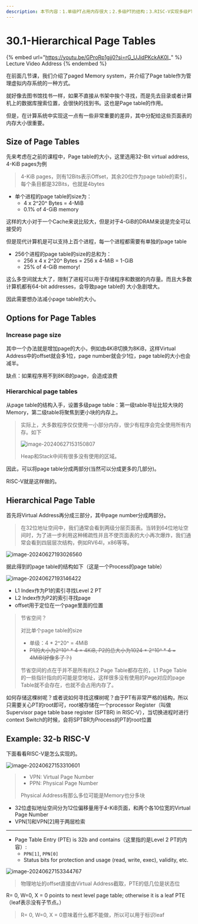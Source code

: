 ```yaml
---
description: 本节内容：1.单级PT占用内存很大；2.多级PT的结构；3.RISC-V实现多级PT；
---
```


# 30.1-Hierarchical Page Tables

{% embed url="https://youtu.be/GProRp1gjj0?si=rG_UJidPKckAK0I_" %}
Lecture Video Address
{% endembed %}

在前面几节课，我们介绍了paged Memory system，并介绍了Page table作为管理虚拟内存系统的一种方式。

就好像去图书馆找书一样，如果不直接从书架中挨个寻找，而是先去目录或者计算机上的数据库搜索位置，会很快的找到书。这也是Page table的作用。

但是，在计算系统中实现这一点有一些非常重要的差异，其中分配给这些页面表的内存大小很重要。

## Size of Page Tables

先来考虑在之前的课程中，Page table的大小，这里选用32-Bit virtual address, 4-KiB pages为例

> 4-KiB pages，则有12Bits表示Offset，其余20位作为page table的索引，每个条目都是32Bits，也就是4bytes

- 单个进程的page table的size为：
    - 4 x 2^20^ Bytes = 4-MiB
    - 0.1% of 4-GiB memory

这样的大小对于一个Cache来说比较大，但是对于4-GiB的DRAM来说是完全可以接受的

但是现代计算机是可以支持上百个进程，每一个进程都需要有单独的page table

- 256个进程的page table的size的总和为：
    - 256 x 4 x 2^20^ Bytes = 256 x 4-MiB = 1-GiB
    - 25% of 4-GiB memory!

这么多空间就太大了，限制了进程可以用于存储程序和数据的内存量。而且大多数计算机都有64-bit addresses，会导致page table的 大小急剧增大。

因此需要想办法减小page table的大小。

## Options for Page Tables

### Increase page size

其中一个办法就是增加page的大小，例如由4KiB切换为8KiB，这样Virtual Address中的offset就会多1位，page number就会少1位，page table的大小也会减半。

缺点：如果程序用不到8KiB的page，会造成浪费

### Hierarchical page tables

从page table的结构入手，设置多级page table：第一级table寻址比较大块的Memory，第二级table将聚焦到更小块的内存上。

> 实际上，大多数程序仅仅使用一小部分内存，很少有程序会完全使用所有内存。如下
>
> ![image-20240627153150807](.image/image-20240627153150807.png)
>
> Heap和Stack中间有很多没有使用的区域。

因此，可以将page table分成两部分(当然可以分成更多的几部分)。

RISC-V就是这样做的。

## Hierarchical Page Table

首先将Virtual Address再分成三部分，其中page number分成两部分。

> 在32位地址空间中，我们通常会看到两级分层页面表。当转到64位地址空间时，为了进一步利用这种稀疏性并且不使页面表的大小再次爆炸，我们通常会看到四层层次结构，例如RV64I，x86等等。

![image-20240627193026560](.image/image-20240627193026560.png)

据此得到的page table的结构如下（这是一个Process的page table）

![image-20240627193146422](.image/image-20240627193146422.png)

- L1 Index作为P1的索引寻找Level 2 PT
- L2 Index作为P2的索引寻找page
- offset用于定位在一个page里面的位置

> 节省空间？
>
> 对比单个page table的size
>
> - 单级：4 * 2^20^ = 4MiB
> - ~~P1的大小为2^10^ * 4 = 4KiB, P2的总大小为1024 * 2^10^ * 4 = 4MiB(好像多了？)~~
>
> 节省空间的点在于并不是所有的L2 Page Table都存在的，L1 Page Table的一些指针指向的可能是空地址，这样很多没有使用的Page对应的page Table就不会存在，也就不会占用内存了。

如何存储这棵树呢？或者说如何寻找这棵树呢？由于PT有非常严格的结构，所以只需要关心PT的root即可，root被存储在一个processor Register（叫做Supervisor page table base register (SPTBR) in RISC-V），当切换进程时进行context Switch的时候，会将SPTBR为Process的PT的root位置

## Example: 32-b RISC-V

下面看看RISC-V是怎么实现的。

![image-20240627153310601](.image/image-20240627153310601.png)

> - VPN: Virtual Page Number
> - PPN: Physical Page Number
>
> Physical Address有那么多位可能是Memory也分多块

- 32位虚拟地址空间分为12位偏移量用于4-KiB页面，和两个各10位宽的Virtual Page Number
- VPN[1]和VPN[2]用于两层检索

---

- Page Table Entry (PTE) is 32b and contains（这里指的是Level 2 PT的内容）: 
    - `PPN[1]`, `PPN[0]`
    - Status bits for protection and usage (read, write, exec), validity, etc. 

![image-20240627153344767](.image/image-20240627153344767.png)

> 物理地址的offset直接由Virtual Address截取，PTE的低几位是状态位

R= 0, W=0, X = 0 points to next level page table; otherwise it is a leaf PTE（leaf表示没有子节点。）

> R= 0, W=0, X = 0意味着什么都不能做，所以可以用于标识leaf
